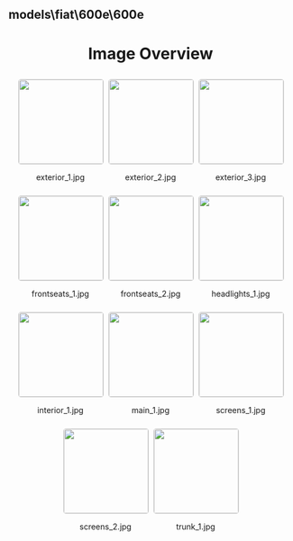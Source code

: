 ## models\fiat\600e\600e
<style>
    .image-gallery {
        display: flex;
        flex-wrap: wrap;
        gap: 10px;
        justify-content: center;
        padding: 10px;
    }
    .image-gallery img {
        width: 150px;
        height: auto;
        border: 1px solid #ddd;
        border-radius: 5px;
    }
    .image-gallery div {
        flex: 1 1 calc(33.333% - 20px); /* Three images per row on large screens */
        max-width: 150px;
        text-align: center;
    }
    @media (max-width: 768px) {
        .image-gallery div {
            flex: 1 1 calc(50% - 20px); /* Two images per row on medium screens */
        }
    }
    @media (max-width: 480px) {
        .image-gallery div {
            flex: 1 1 100%; /* One image per row on small screens */
        }
    }
</style>
<h1 style ="text-align: center;"> Image Overview </h1> <div class="image-gallery">
<div>
<img src="https://media.evkx.net/multimedia/models/fiat/600e/600e/exterior_1_st.jpg">
<p>exterior_1.jpg</p>
</div>
<div>
<img src="https://media.evkx.net/multimedia/models/fiat/600e/600e/exterior_2_st.jpg">
<p>exterior_2.jpg</p>
</div>
<div>
<img src="https://media.evkx.net/multimedia/models/fiat/600e/600e/exterior_3_st.jpg">
<p>exterior_3.jpg</p>
</div>
<div>
<img src="https://media.evkx.net/multimedia/models/fiat/600e/600e/frontseats_1_st.jpg">
<p>frontseats_1.jpg</p>
</div>
<div>
<img src="https://media.evkx.net/multimedia/models/fiat/600e/600e/frontseats_2_st.jpg">
<p>frontseats_2.jpg</p>
</div>
<div>
<img src="https://media.evkx.net/multimedia/models/fiat/600e/600e/headlights_1_st.jpg">
<p>headlights_1.jpg</p>
</div>
<div>
<img src="https://media.evkx.net/multimedia/models/fiat/600e/600e/interior_1_st.jpg">
<p>interior_1.jpg</p>
</div>
<div>
<img src="https://media.evkx.net/multimedia/models/fiat/600e/600e/main_1_st.jpg">
<p>main_1.jpg</p>
</div>
<div>
<img src="https://media.evkx.net/multimedia/models/fiat/600e/600e/screens_1_st.jpg">
<p>screens_1.jpg</p>
</div>
<div>
<img src="https://media.evkx.net/multimedia/models/fiat/600e/600e/screens_2_st.jpg">
<p>screens_2.jpg</p>
</div>
<div>
<img src="https://media.evkx.net/multimedia/models/fiat/600e/600e/trunk_1_st.jpg">
<p>trunk_1.jpg</p>
</div>
</div>
